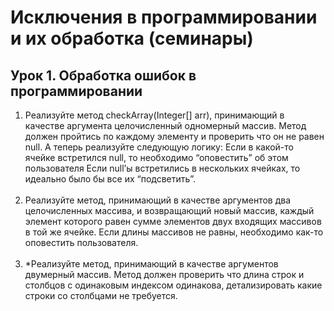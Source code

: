 # Исключения в программировании и их обработка (семинары)
## Урок 1. Обработка ошибок в программировании


1. Реализуйте метод checkArray(Integer[] arr), принимающий в качестве аргумента целочисленный одномерный массив. Метод должен пройтись по каждому элементу и проверить что он не равен null.
   А теперь реализуйте следующую логику:
   Если в какой-то ячейке встретился null, то необходимо “оповестить” об этом пользователя
   Если null’ы встретились в нескольких ячейках, то идеально было бы все их “подсветить”. <br><br>
2. Реализуйте метод, принимающий в качестве аргументов два целочисленных массива, и возвращающий новый массив, каждый элемент которого равен сумме элементов двух входящих массивов в той же ячейке. Если длины массивов не равны, необходимо как-то оповестить пользователя. <br><br> 
3. *Реализуйте метод, принимающий в качестве аргументов двумерный массив. Метод должен проверить что длина строк и столбцов с одинаковым индексом одинакова, детализировать какие строки со столбцами не требуется.
